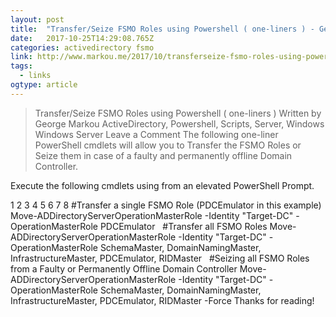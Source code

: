 ```yaml
---
layout: post 
title:  "Transfer/Seize FSMO Roles using Powershell ( one-liners ) - George Markou" 
date:   2017-10-25T14:29:08.765Z 
categories: activedirectory fsmo
link: http://www.markou.me/2017/10/transferseize-fsmo-roles-using-powershell-one-liners/ 
tags:
  - links
ogtype: article 
---
```


> Transfer/Seize FSMO Roles using Powershell ( one-liners )
Written by George Markou 
 ActiveDirectory, Powershell, Scripts, Server, Windows	 Windows Server  Leave a Comment 
The following one-liner PowerShell cmdlets will allow you to Transfer the FSMO Roles or Seize them in case of a faulty and permanently offline Domain Controller.

Execute the following cmdlets using from an elevated PowerShell Prompt.


1
2
3
4
5
6
7
8
#Transfer a single FSMO Role (PDCEmulator in this example)
Move-ADDirectoryServerOperationMasterRole -Identity "Target-DC" -OperationMasterRole PDCEmulator
 
#Transfer all FSMO Roles
Move-ADDirectoryServerOperationMasterRole -Identity "Target-DC" -OperationMasterRole SchemaMaster, DomainNamingMaster, InfrastructureMaster, PDCEmulator, RIDMaster
 
#Seizing all FSMO Roles from a Faulty or Permanently Offline Domain Controller
Move-ADDirectoryServerOperationMasterRole -Identity "Target-DC" -OperationMasterRole SchemaMaster, DomainNamingMaster, InfrastructureMaster, PDCEmulator, RIDMaster -Force
Thanks for reading!